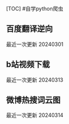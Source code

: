 [TOC]
#自学python爬虫
## 百度翻译逆向
  最近一次更新 20240301
## b站视频下载
  最近一次更新 20240313
## 微博热搜词云图
  最近一次更新  20240314
